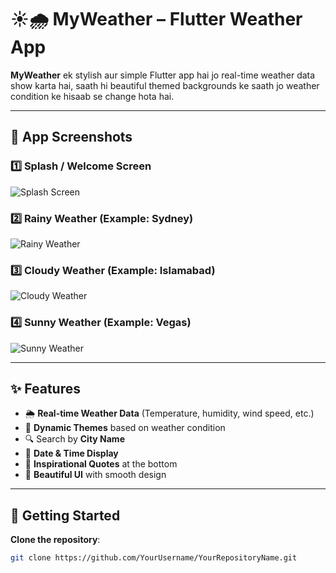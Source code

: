 # ☀️🌧 MyWeather – Flutter Weather App

**MyWeather** ek stylish aur simple Flutter app hai jo real-time weather data show karta hai, saath hi beautiful themed backgrounds ke saath jo weather condition ke hisaab se change hota hai.  

---

## 📱 App Screenshots

### 1️⃣ Splash / Welcome Screen
![Splash Screen](screenshots/start.png)

### 2️⃣ Rainy Weather (Example: Sydney)
![Rainy Weather](screenshots/rain.png)

### 3️⃣ Cloudy Weather (Example: Islamabad)
![Cloudy Weather](screenshots/cloud.png)

### 4️⃣ Sunny Weather (Example: Vegas)
![Sunny Weather](screenshots/sunn.png)

---

## ✨ Features
- 🌦 **Real-time Weather Data** (Temperature, humidity, wind speed, etc.)
- 🎨 **Dynamic Themes** based on weather condition
- 🔍 Search by **City Name**
- 📅 **Date & Time Display**
- 📜 **Inspirational Quotes** at the bottom
- 📱 **Beautiful UI** with smooth design

---

## 🚀 Getting Started

**Clone the repository**:
```bash
git clone https://github.com/YourUsername/YourRepositoryName.git

